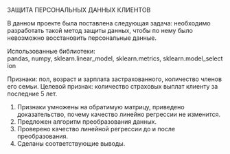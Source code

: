 ЗАЩИТА ПЕРСОНАЛЬНЫХ ДАННЫХ КЛИЕНТОВ

В данном проекте была поставлена следующая задача:
необходимо разработать такой метод защиты данных, чтобы по нему было невозможно восстановить персональные данные.

Использованные библиотеки:
pandas, numpy, sklearn.linear_model, sklearn.metrics, sklearn.model_selection 

Признаки: пол, возраст и зарплата застрахованного, количество членов его семьи.
Целевой признак: количество страховых выплат клиенту за последние 5 лет.

1. Признаки умножены на обратимую матрицу, приведено доказательство, почему качество линейно регрессии не изменится.
2. Предложен алгоритм преобразования данных.
3. Проверено качество линейной регрессии до и после преобразования.
4. Сделаны соответствующие выводы.
